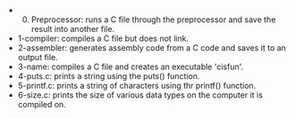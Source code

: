 * 0. Preprocessor: runs a C file through the preprocessor and save the result into another file.
* 1-compiler: compiles a C file but does not link.
* 2-assembler: generates assembly code from a C code and saves it to an output file.
* 3-name: compiles a C file and creates an executable 'cisfun'.
* 4-puts.c: prints a string using the puts() function.
* 5-printf.c: prints a string of characters using thr printf() function.
* 6-size.c: prints the size of various data types on the computer it is compiled on.
